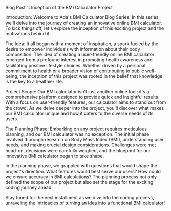 Blog Post 1: Inception of the BMI Calculator Project

Introduction:
Welcome to Ada's BMI Calculator Blog Series! In this series, we'll delve into the journey of creating an innovative online BMI calculator. To kick things off, let's explore the inception of this exciting project and the motivations behind it.

The Idea:
It all began with a moment of inspiration, a spark fueled by the desire to empower individuals with information about their body composition. The idea of creating a user-friendly online BMI calculator emerged from a profound interest in promoting health awareness and facilitating positive lifestyle choices. Whether driven by a personal commitment to health or a broader vision of contributing to public well-being, the inception of this project was rooted in the belief that knowledge is the key to a healthier life.

Project Scope:
Our BMI calculator isn't just another online tool; it's a comprehensive platform designed to provide quick and insightful results. With a focus on user-friendly features, our calculator aims to stand out from the crowd. As we delve deeper into the project, you'll discover what makes our BMI calculator unique and how it caters to the diverse needs of its users.

The Planning Phase:
Embarking on any project requires meticulous planning, and our BMI calculator was no exception. The initial phase involved thorough research on Body Mass Index (BMI), understanding user needs, and making crucial design considerations. Challenges were met head-on, decisions were carefully weighed, and the blueprint for our innovative BMI calculator began to take shape.

In the planning phase, we grappled with questions that would shape the project's direction. What features would best serve our users? How could we ensure accuracy in BMI calculations? The planning process not only defined the scope of our project but also set the stage for the exciting coding journey ahead.

Stay tuned for the next installment as we dive into the coding process, unraveling the intricacies of turning an idea into a functional BMI calculator!





